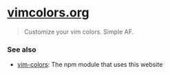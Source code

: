 # [vimcolors.org](https://vimcolors.org)

> Customize your vim colors. Simple AF.

### See also

- [vim-colors](https://github.com/pablopunk/vim-colors): The npm module that uses this website
